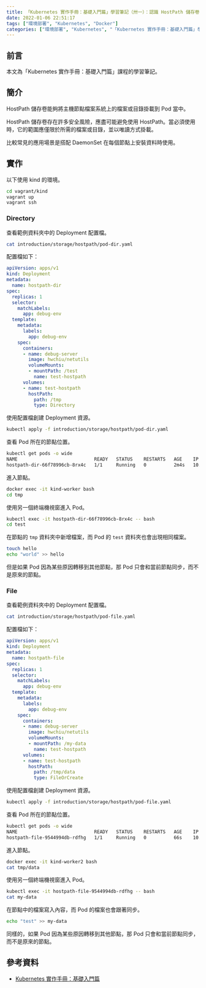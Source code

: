 ```yaml
---
title: 「Kubernetes 實作手冊：基礎入門篇」學習筆記（卅一）：認識 HostPath 儲存卷類型
date: 2022-01-06 22:51:17
tags: ["環境部署", "Kubernetes", "Docker"]
categories: ["環境部署", "Kubernetes", "「Kubernetes 實作手冊：基礎入門篇」學習筆記"]
---
```


## 前言

本文為「Kubernetes 實作手冊：基礎入門篇」課程的學習筆記。

## 簡介

HostPath 儲存卷能夠將主機節點檔案系統上的檔案或目錄掛載到 Pod 當中。

HostPath 儲存卷存在許多安全風險，應盡可能避免使用 HostPath。當必須使用時，它的範圍應僅限於所需的檔案或目錄，並以唯讀方式掛載。

比較常見的應用場景是搭配 DaemonSet 在每個節點上安裝資料時使用。

## 實作

以下使用 kind 的環境。

```BASH
cd vagrant/kind
vagrant up
vagrant ssh
```

### Directory

查看範例資料夾中的 Deployment 配置檔。

```BASH
cat introduction/storage/hostpath/pod-dir.yaml
```

配置檔如下：

```YAML
apiVersion: apps/v1
kind: Deployment
metadata:
  name: hostpath-dir
spec:
  replicas: 1
  selector:
    matchLabels:
      app: debug-env
  template:
    metadata:
      labels:
        app: debug-env
    spec:
      containers:
      - name: debug-server
        image: hwchiu/netutils
        volumeMounts:
        - mountPath: /test
          name: test-hostpath
      volumes:
      - name: test-hostpath
        hostPath:
          path: /tmp
          type: Directory
```

使用配置檔創建 Deployment 資源。

```BASH
kubectl apply -f introduction/storage/hostpath/pod-dir.yaml
```

查看 Pod 所在的節點位置。

```BASH
kubectl get pods -o wide
NAME                            READY   STATUS    RESTARTS   AGE    IP           NODE           NOMINATED NODE   READINESS GATES
hostpath-dir-66f78996cb-8rx4c   1/1     Running   0          2m4s   10.244.1.3   kind-worker    <none>           <none>
```

進入節點。

```BASH
docker exec -it kind-worker bash
cd tmp
```

使用另一個終端機視窗進入 Pod。

```BASH
kubectl exec -it hostpath-dir-66f78996cb-8rx4c -- bash
cd test
```

在節點的 `tmp` 資料夾中新增檔案，而 Pod 的 `test` 資料夾也會出現相同檔案。

```BASH
touch hello
echo "world" >> hello
```

但是如果 Pod 因為某些原因轉移到其他節點，那 Pod 只會和當前節點同步，而不是原來的節點。

### File

查看範例資料夾中的 Deployment 配置檔。

```BASH
cat introduction/storage/hostpath/pod-file.yaml
```

配置檔如下：

```YAML
apiVersion: apps/v1
kind: Deployment
metadata:
  name: hostpath-file
spec:
  replicas: 1
  selector:
    matchLabels:
      app: debug-env
  template:
    metadata:
      labels:
        app: debug-env
    spec:
      containers:
      - name: debug-server
        image: hwchiu/netutils
        volumeMounts:
        - mountPath: /my-data
          name: test-hostpath
      volumes:
      - name: test-hostpath
        hostPath:
          path: /tmp/data
          type: FileOrCreate
```

使用配置檔創建 Deployment 資源。

```BASH
kubectl apply -f introduction/storage/hostpath/pod-file.yaml
```

查看 Pod 所在的節點位置。

```BASH
kubectl get pods -o wide
NAME                            READY   STATUS    RESTARTS   AGE    IP           NODE           NOMINATED NODE   READINESS GATES
hostpath-file-9544994db-rdfhg   1/1     Running   0          66s    10.244.2.3   kind-worker2   <none>           <none>
```

進入節點。

```BASH
docker exec -it kind-worker2 bash
cat tmp/data
```

使用另一個終端機視窗進入 Pod。

```BASH
kubectl exec -it hostpath-file-9544994db-rdfhg -- bash
cat my-data
```

在節點中的檔案寫入內容，而 Pod 的檔案也會跟著同步。

```BASH
echo "test" >> my-data
```

同樣的，如果 Pod 因為某些原因轉移到其他節點，那 Pod 只會和當前節點同步，而不是原來的節點。

## 參考資料

- [Kubernetes 實作手冊：基礎入門篇](https://hiskio.com/courses/349/about)
